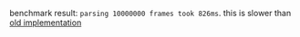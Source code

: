 benchmark result: `parsing 10000000 frames took 826ms`.
this is slower than [old implementation](https://github.com/fatihky/framer/tree/master/c)
